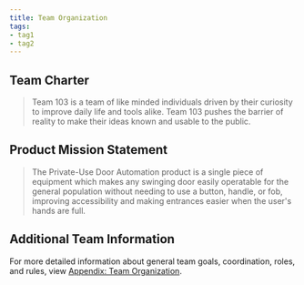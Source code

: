 ```yaml
---
title: Team Organization
tags:
- tag1
- tag2
---
```


## Team Charter


> Team 103 is a team of like minded individuals driven by their curiosity to improve daily life and tools alike. Team 103 pushes the barrier of reality to make their ideas known and usable to the public. 

## Product Mission Statement

> The Private-Use Door Automation product is a single piece of equipment which makes any swinging door easily operatable for the general population without needing to use a button, handle, or fob, improving accessibility and making entrances easier when the user's hands are full.  

## Additional Team Information

For more detailed information about general team goals, coordination, roles, and rules, view [Appendix: Team Organization](https://egr304-2025-f-103.github.io/Appendix/App-Team-Org/).
